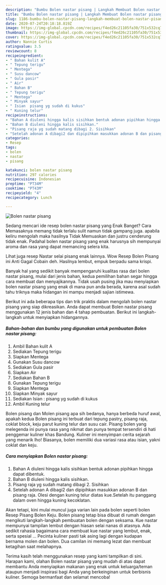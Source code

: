 ```yaml
---
description: "Bumbu Bolen nastar pisang | Langkah Membuat Bolen nastar pisang Yang Enak Dan Lezat"
title: "Bumbu Bolen nastar pisang | Langkah Membuat Bolen nastar pisang Yang Enak Dan Lezat"
slug: 1186-bumbu-bolen-nastar-pisang-langkah-membuat-bolen-nastar-pisang-yang-enak-dan-lezat
date: 2020-07-24T20:18:18.819Z
image: https://img-global.cpcdn.com/recipes/f4ed26c21105fa30/751x532cq70/bolen-nastar-pisang-foto-resep-utama.jpg
thumbnail: https://img-global.cpcdn.com/recipes/f4ed26c21105fa30/751x532cq70/bolen-nastar-pisang-foto-resep-utama.jpg
cover: https://img-global.cpcdn.com/recipes/f4ed26c21105fa30/751x532cq70/bolen-nastar-pisang-foto-resep-utama.jpg
author: Nannie Curtis
ratingvalue: 3.5
reviewcount: 8
recipeingredient:
- " Bahan kulit A"
- " Tepung terigu"
- " Mentega"
- " Susu dancow"
- " Gula pasir"
- " Air"
- " Bahan B"
- " Tepung terigu"
- " Mentega"
- " Minyak sayur"
- " Isian  pisang yg sudah di kukus"
- " Kuning telur"
recipeinstructions:
- "Bahan A diuleni hingga kalis sisihkan bentuk adonan pipihkan hingga dapat dibentuk."
- "Bahan B diuleni hingga kalis sisihkan."
- "Pisang raja yg sudah matang dibagi 2. Sisihkan"
- "Setelah adonan A dibagi2 dan dipipihkan masukkan adonan B dan pisang raja. Olesi dengan kuning telur diatas kue.Setelah itu panggang dalam oven hingga kuning kecoklatan."
categories:
- Resep
tags:
- bolen
- nastar
- pisang

katakunci: bolen nastar pisang 
nutrition: 297 calories
recipecuisine: Indonesian
preptime: "PT34M"
cooktime: "PT43M"
recipeyield: "4"
recipecategory: Lunch

---
```



![Bolen nastar pisang](https://img-global.cpcdn.com/recipes/f4ed26c21105fa30/751x532cq70/bolen-nastar-pisang-foto-resep-utama.jpg)

Sedang mencari ide resep bolen nastar pisang yang Enak Banget? Cara Memasaknya memang tidak terlalu sulit namun tidak gampang juga. apabila keliru mengolah maka hasilnya Tidak Memuaskan dan justru cenderung tidak enak. Padahal bolen nastar pisang yang enak harusnya sih mempunyai aroma dan rasa yang dapat memancing selera kita.

Lihat juga resep Nastar selai pisang enak lainnya. Wow Resep Bolen Pisang ini Anti Gagal Cobain deh. Hasilnya lembut, empuk berpadu sama krispi.

Banyak hal yang sedikit banyak mempengaruhi kualitas rasa dari bolen nastar pisang, mulai dari jenis bahan, kedua pemilihan bahan segar hingga cara membuat dan menyajikannya. Tidak usah pusing jika mau menyiapkan bolen nastar pisang yang enak di mana pun anda berada, karena asal sudah tahu triknya maka hidangan ini mampu menjadi sajian istimewa.


Berikut ini ada beberapa tips dan trik praktis dalam mengolah bolen nastar pisang yang siap dikreasikan. Anda dapat membuat Bolen nastar pisang menggunakan 12 jenis bahan dan 4 tahap pembuatan. Berikut ini langkah-langkah untuk menyiapkan hidangannya.

<!--inarticleads1-->

##### Bahan-bahan dan bumbu yang digunakan untuk pembuatan Bolen nastar pisang:

1. Ambil  Bahan kulit A
1. Sediakan  Tepung terigu
1. Siapkan  Mentega
1. Gunakan  Susu dancow
1. Sediakan  Gula pasir
1. Siapkan  Air
1. Sediakan  Bahan B
1. Gunakan  Tepung terigu
1. Siapkan  Mentega
1. Siapkan  Minyak sayur
1. Sediakan  Isian : pisang yg sudah di kukus
1. Ambil  Kuning telur


Bolen pisang dan Molen pisang apa sih bedanya, hanya berbeda huruf awal, apakah kedua Bolen pisang ini terbuat dari tepung pastry, pisang raja, coklat block, keju parut kuning telur dan susu cair. Pisang bolen yang melegenda ini punya rasa yang nikmat dan punya tempat tersendiri di hati penggemar kuliner khas Bandung. Kuliner ini menyimpan cerita sejarah yang menarik lho! Biasanya, bolen memiliki dua variasi rasa atau isian, yakni coklat dan keju. 

<!--inarticleads2-->

##### Cara menyiapkan Bolen nastar pisang:

1. Bahan A diuleni hingga kalis sisihkan bentuk adonan pipihkan hingga dapat dibentuk.
1. Bahan B diuleni hingga kalis sisihkan.
1. Pisang raja yg sudah matang dibagi 2. Sisihkan
1. Setelah adonan A dibagi2 dan dipipihkan masukkan adonan B dan pisang raja. Olesi dengan kuning telur diatas kue.Setelah itu panggang dalam oven hingga kuning kecoklatan.


Akan tetapi, kini mulai muncul juga varian lain pada bolen seperti bolen Resep Pisang Bolen Keju. Bolen pisang tetap bisa dibuat di rumah dengan mengikuti langkah-langkah pembuatan bolen dengan seksama. Kue nastar mempunyai tampilan lembut dengan hiasan selai nanas di atasnya. Ada sedikit rahasia bagaimana cara membuat kue nastar yang lembut, enak, serta spesial … Pecinta kuliner pasti tak asing lagi dengan kudapan bernama molen dan bolen. Dua camilan ini memang lezat dan membuat ketagihan saat melahapnya. 

Terima kasih telah menggunakan resep yang kami tampilkan di sini. Harapan kami, olahan Bolen nastar pisang yang mudah di atas dapat membantu Anda menyiapkan makanan yang enak untuk keluarga/teman ataupun menjadi inspirasi bagi Anda yang berkeinginan untuk berbisnis kuliner. Semoga bermanfaat dan selamat mencoba!
